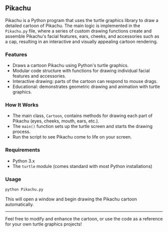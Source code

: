 ## Pikachu

Pikachu is a Python program that uses the turtle graphics library to draw a detailed cartoon of Pikachu. The main logic is implemented in the `Pikachu.py` file, where a series of custom drawing functions create and assemble Pikachu's facial features, ears, cheeks, and accessories such as a cap, resulting in an interactive and visually appealing cartoon rendering.

### Features

- Draws a cartoon Pikachu using Python's turtle graphics.
- Modular code structure with functions for drawing individual facial features and accessories.
- Interactive drawing: parts of the cartoon can respond to mouse drags.
- Educational: demonstrates geometric drawing and animation with turtle graphics.

### How It Works

- The main class, `Cartoon`, contains methods for drawing each part of Pikachu (eyes, cheeks, mouth, ears, etc.).
- The `main()` function sets up the turtle screen and starts the drawing process.
- Run the script to see Pikachu come to life on your screen.

### Requirements

- Python 3.x
- The `turtle` module (comes standard with most Python installations)

### Usage

```bash
python Pikachu.py
```

This will open a window and begin drawing the Pikachu cartoon automatically.

---

Feel free to modify and enhance the cartoon, or use the code as a reference for your own turtle graphics projects!
